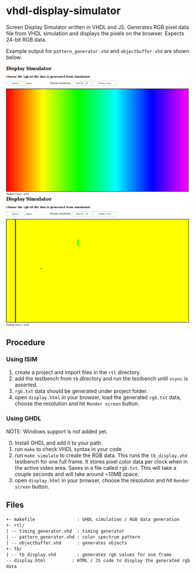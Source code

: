 # vhdl-display-simulator

Screen Display Simulator written in VHDL and JS. Generates RGB pixel data file from VHDL simulation and displays the pixels on the browser. Expects 24-bit RGB data.

Example output for `pattern_generator.vhd` and `objectbuffer.vhd` are shown below.

![pattern gen](img/pattern.png) ![object buffer](img/objbuf.png)

## Procedure

### Using ISIM

1. create a project and import files in the `rtl` directory. 
2. add the testbench from `tb` directory and run the testbench until `vsync` is asserted.
3. `rgb.txt` data should be generated under project folder.
4. open `display.html` in your browser, load the generated `rgb.txt` data, choose the resolution and hit `Render screen` button.

### Using GHDL

NOTE: Windows support is not added yet.

0. Install GHDL and add it to your path.
1. run `make` to check VHDL syntax in your code
2. run `make simulate` to create the RGB data. This runs the `tb_display.vhd` testbench for one full frame. It stores pixel color data per clock when in the active video area. Saves in a file called `rgb.txt`. This will take a couple seconds and will take around ~10MB space.
3. open `display.html` in your browser, choose the resolution and hit `Render screen` button.

## Files

```
+- makefile                : GHDL simulation / RGB data generation
+- rtl/
| -- timing_generator.vhd  : timing generator
| -- pattern_generator.vhd : color spectrum pattern
| -- objectbuffer.vhd      : generates objects
+- tb/
| -- tb_display.vhd        : generates rgb values for one frame
-- display.html          : HTML / JS code to display the generated rgb data
```

